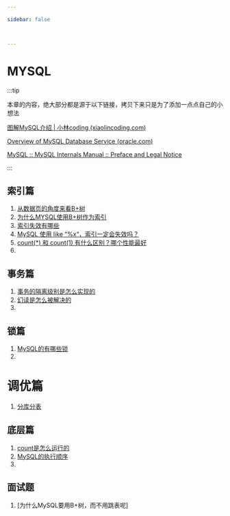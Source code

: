 ```yaml
---

sidebar: false



---
```




# MYSQL

:::tip

本章的内容，绝大部分都是源于以下链接，拷贝下来只是为了添加一点点自己的小想法

[图解MySQL介绍 | 小林coding (xiaolincoding.com)](https://xiaolincoding.com/mysql/)

[Overview of MySQL Database Service (oracle.com)](https://docs.oracle.com/en-us/iaas/mysql-database/doc/overview-mysql-database-service.html)

[MySQL :: MySQL Internals Manual :: Preface and Legal Notice](https://dev.mysql.com/doc/internals/en/preface.html)

:::



## 索引篇

1. [从数据页的角度来看B+树](./index/data_btree.md)
1. [为什么MYSQL使用B+树作为索引](./index/why_btree.md)
1. [索引失效有哪些](./index/index_no_work.md)
1. [MySQL 使用 like “%x“，索引一定会失效吗？](./index/index_issure.md)
1. [count(*) 和 count(1) 有什么区别？哪个性能最好](./index/count.md)
1. 



## 事务篇

1. [事务的隔离级别是怎么实现的](./transaction/how.md)
2. [幻读是怎么被解决的](./transaction/how_to_solve_illusory_read.md)
3. 



## 锁篇

1. [MySQL的有哪些锁](./lock/has_some_lock.md)
2. 





# 调优篇

1. [分库分表](./optimize/division.md)





## 底层篇

1. [count是怎么运行的](./basic/count_how_work.md)
2. [MySQL的执行顺序](./basic/process.md)
3. 







## 面试题

1. [为什么MySQL要用B+树，而不用跳表呢]


